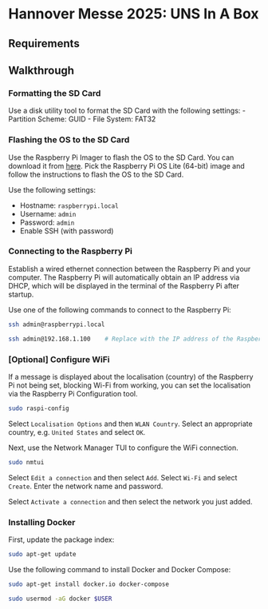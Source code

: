 # Hannover Messe 2025: UNS In A Box

## Requirements

## Walkthrough

### Formatting the SD Card

Use a disk utility tool to format the SD Card with the following settings:
    - Partition Scheme: GUID
    - File System: FAT32

### Flashing the OS to the SD Card

Use the Raspberry Pi Imager to flash the OS to the SD Card. You can download it
from [here](https://www.raspberrypi.org/software/). Pick the Raspberry Pi OS
Lite (64-bit) image and follow the instructions to flash the OS to the SD Card.

Use the following settings:

- Hostname: `raspberrypi.local`
- Username: `admin`
- Password: `admin`
- Enable SSH (with password)

### Connecting to the Raspberry Pi

Establish a wired ethernet connection between the Raspberry Pi and your
computer. The Raspberry Pi will automatically obtain an IP address via DHCP,
which will be displayed in the terminal of the Raspberry Pi after startup.

Use one of the following commands to connect to the Raspberry Pi:

```bash
ssh admin@raspberrypi.local
```

```bash
ssh admin@192.168.1.100    # Replace with the IP address of the Raspberry Pi
```

### [Optional] Configure WiFi

If a message is displayed about the localisation (country) of the Raspberry Pi
not being set, blocking Wi-Fi from working, you can set the localisation via the
Raspberry Pi Configuration tool.

```bash
sudo raspi-config
```

Select `Localisation Options` and then `WLAN Country`. Select an appropriate
country, e.g. `United States` and select `OK`.

Next, use the Network Manager TUI to configure the WiFi connection.

```bash
sudo nmtui
```

Select `Edit a connection` and then select `Add`. Select `Wi-Fi` and select `Create`.
Enter the network name and password.

Select `Activate a connection` and then select the network you just added.

### Installing Docker

<!-- TODO: Update instructions for docker compose using cli extension -->

First, update the package index:

```bash
sudo apt-get update
```

Use the following command to install Docker and Docker Compose:

```bash
sudo apt-get install docker.io docker-compose
```

<!-- TODO: Add warning about adding the current user to the docker group -->

```bash
sudo usermod -aG docker $USER
```

<!-- TODO: Add warning about permissions for the container folders -->
